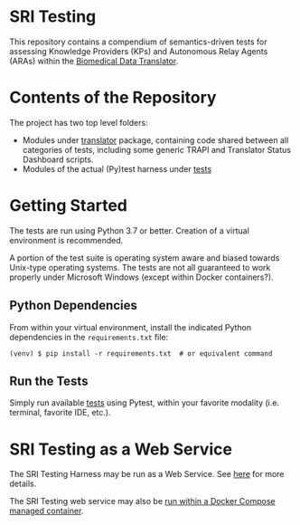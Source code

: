 # SRI Testing

This repository contains a compendium of semantics-driven tests for assessing Knowledge Providers (KPs) and Autonomous Relay Agents (ARAs) within the [Biomedical Data Translator](https://ncats.nih.gov/translator).

# Contents of the Repository

The project has two top level folders:

- Modules under [translator](translator) package, containing code shared between all categories of tests, including some generic TRAPI and Translator Status Dashboard scripts.
- Modules of the actual (Py)test harness under [tests](tests) 

# Getting Started

The tests are run using Python 3.7 or better. Creation of a virtual environment is recommended.

A portion of the test suite is operating system aware and biased towards Unix-type operating systems. The tests are not all guaranteed to work properly under Microsoft Windows (except within Docker containers?).

## Python Dependencies

From within your virtual environment, install the indicated Python dependencies in the `requirements.txt` file:

```shell
(venv) $ pip install -r requirements.txt  # or equivalent command
```

## Run the Tests

Simply run available [tests](tests) using Pytest, within your favorite modality (i.e. terminal, favorite IDE, etc.).

# SRI Testing as a Web Service

The SRI Testing Harness may be run as a Web Service. See [here](app/README.md) for more details. 

The SRI Testing web service may also be [run within a Docker Compose managed container](app/README.md#running-the-web-service-within-docker).
